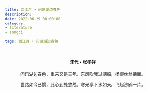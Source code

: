 ```yaml
---
title: 西江月 • 问讯湖边春色
description:
date: 2022-06-29 00:00:00
category:
- literature
- songci

tags: 西江月 • 问讯湖边春色

---
```


<div id="poem-author">
    宋代 • 张孝祥
</div>
<div id="poem-body">
<p class="poem-paragraph">问讯湖边春色，重来又是三年。东风吹我过湖船，杨柳丝丝拂面。</p>
<p class="poem-paragraph">世路如今已惯，此心到处悠然。寒光亭下水如天，飞起沙鸥一片。</p>

</div>

<style>

#poem-author {
    width: 100%;
    text-align: center;
    margin: 20px 0;
    font-weight: bold;
}
#poem-body {
    width: 100%;
    text-align: center;
}
.poem-paragraph {
    font-family: "仿宋"
}

</style>